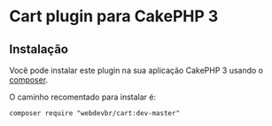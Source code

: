# Cart plugin para CakePHP 3

## Instalação

Você pode instalar este plugin na sua aplicação CakePHP 3 usando o [composer](http://getcomposer.org).

O caminho recomentado para instalar é:

```
composer require "webdevbr/cart:dev-master"
```
